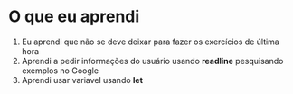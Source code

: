 # O que eu aprendi

1. Eu aprendi que não se deve deixar para fazer os exercícios de última hora
2. Aprendi a pedir informações do usuário usando **readline** pesquisando exemplos no Google
3. Aprendi usar variavel usando **let**

